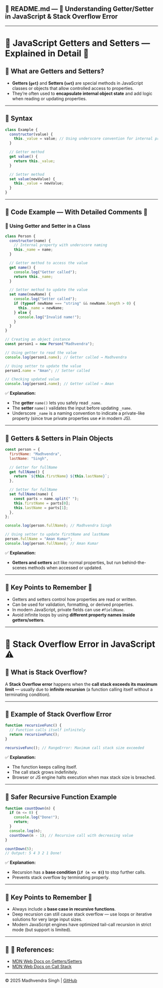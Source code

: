 ## 📄 README.md — 📌 Understanding **Getter/Setter in JavaScript** & **Stack Overflow Error**

---

# 📌 JavaScript Getters and Setters — Explained in Detail 🚀

## 📖 What are Getters and Setters?

* **Getters (`get`)** and **Setters (`set`)** are special methods in JavaScript classes or objects that allow controlled access to properties.
* They’re often used to **encapsulate internal object state** and add logic when reading or updating properties.

---

## 📌 Syntax

```javascript
class Example {
  constructor(value) {
    this._value = value; // Using underscore convention for internal property
  }

  // Getter method
  get value() {
    return this._value;
  }

  // Setter method
  set value(newValue) {
    this._value = newValue;
  }
}
```

---

## 📌 Code Example — With Detailed Comments 📝

### 🔸 Using Getter and Setter in a Class

```javascript
class Person {
  constructor(name) {
    // Internal property with underscore naming
    this._name = name;
  }

  // Getter method to access the value
  get name() {
    console.log("Getter called");
    return this._name;
  }

  // Setter method to update the value
  set name(newName) {
    console.log("Setter called");
    if (typeof newName === "string" && newName.length > 0) {
      this._name = newName;
    } else {
      console.log("Invalid name!");
    }
  }
}

// Creating an object instance
const person1 = new Person("Madhvendra");

// Using getter to read the value
console.log(person1.name); // Getter called → Madhvendra

// Using setter to update the value
person1.name = "Aman"; // Setter called

// Checking updated value
console.log(person1.name); // Getter called → Aman
```

✅ **Explanation:**

* The **getter** `name()` lets you safely read `_name`.
* The **setter** `name()` validates the input before updating `_name`.
* Underscore `_name` is a naming convention to indicate a private-like property (since true private properties use `#` in modern JS).

---

## 📌 Getters & Setters in Plain Objects

```javascript
const person = {
  firstName: "Madhvendra",
  lastName: "Singh",

  // Getter for fullName
  get fullName() {
    return `${this.firstName} ${this.lastName}`;
  },

  // Setter for fullName
  set fullName(name) {
    const parts = name.split(" ");
    this.firstName = parts[0];
    this.lastName = parts[1];
  },
};

console.log(person.fullName); // Madhvendra Singh

// Using setter to update firstName and lastName
person.fullName = "Aman Kumar";
console.log(person.fullName); // Aman Kumar
```

✅ **Explanation:**

* **Getters and setters** act like normal properties, but run behind-the-scenes methods when accessed or updated.

---

## 📌 Key Points to Remember 📌

* Getters and setters control how properties are read or written.
* Can be used for validation, formatting, or derived properties.
* In modern JavaScript, private fields can use `#fieldName`.
* Avoid infinite loops by using **different property names inside getters/setters**.

---

# 📌 Stack Overflow Error in JavaScript ⚠️

## 📖 What is Stack Overflow?

A **Stack Overflow error** happens when the **call stack exceeds its maximum limit** — usually due to **infinite recursion** (a function calling itself without a terminating condition).

---

## 📌 Example of Stack Overflow Error

```javascript
function recursiveFunc() {
  // Function calls itself infinitely
  return recursiveFunc();
}

recursiveFunc(); // RangeError: Maximum call stack size exceeded
```

✅ **Explanation:**

* The function keeps calling itself.
* The call stack grows indefinitely.
* Browser or JS engine halts execution when max stack size is breached.

---

## 📌 Safer Recursive Function Example

```javascript
function countDown(n) {
  if (n <= 0) {
    console.log("Done!");
    return;
  }
  console.log(n);
  countDown(n - 1); // Recursive call with decreasing value
}

countDown(5);
// Output: 5 4 3 2 1 Done!
```

✅ **Explanation:**

* Recursion has a **base condition (`if (n <= 0)`)** to stop further calls.
* Prevents stack overflow by terminating properly.

---

## 📌 Key Points to Remember 📌

* Always include a **base case in recursive functions**.
* Deep recursion can still cause stack overflow — use loops or iterative solutions for very large input sizes.
* Modern JavaScript engines have optimized tail-call recursion in strict mode (but support is limited).

---

## 📌 📖 References:

* [MDN Web Docs on Getters/Setters](https://developer.mozilla.org/en-US/docs/Web/JavaScript/Reference/Functions/get)
* [MDN Web Docs on Call Stack](https://developer.mozilla.org/en-US/docs/Glossary/Call_stack)


---

© 2025 Madhvendra Singh | [GitHub](https://github.com/madhvendrasingh007)
